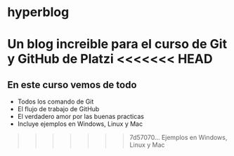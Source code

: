 # hyperblog
Un blog increible para el curso de Git y GitHub de Platzi
<<<<<<< HEAD
=======

## En este curso vemos de todo
* Todos los comando de Git
* El flujo de trabajo de GitHub
* El verdadero amor por las buenas practicas
* Incluye ejemplos en Windows, Linux y Mac
>>>>>>> 7d57070... Ejemplos en Windows, Linux y Mac
